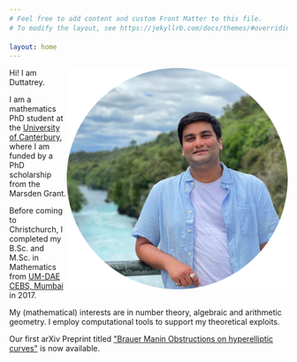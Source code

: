 ```yaml
---
# Feel free to add content and custom Front Matter to this file.
# To modify the layout, see https://jekyllrb.com/docs/themes/#overriding-theme-defaults

layout: home
---
```

<img align= "right" src="assets/images/bio-image.png" width="400">
Hi! I am Duttatrey.

I am a mathematics PhD student at the [University of Canterbury]("http://www.canterbury.ac.nz"), where I am funded by a PhD scholarship from the Marsden Grant.

Before coming to Christchurch, I completed my B.Sc. and M.Sc. in Mathematics from [UM-DAE CEBS, Mumbai](www.cbs.ac.in) in 2017.

My (mathematical) interests are in number theory, algebraic and arithmetic geometry. I employ computational tools to support my theoretical exploits.

Our first arXiv Preprint titled ["Brauer Manin Obstructions on hyperelliptic curves"](https://arxiv.org/abs/2112.00230) is now available.
